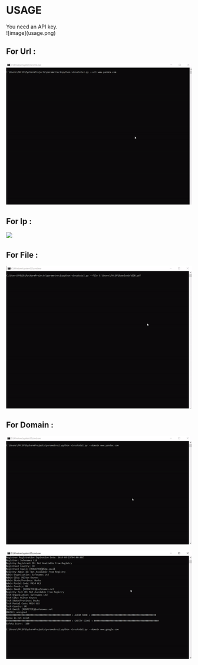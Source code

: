 # USAGE
<aside class="notice">
You need an  API key.
</aside>
![image](usage.png)

## For Url :

![](url.gif)

## For Ip :

![](ip.gif)

## For File :

![](file.gif)

## For Domain :

![](domain.gif)

![](domain2.gif)











